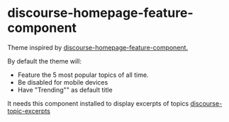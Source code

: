 # discourse-homepage-feature-component

Theme inspired by [discourse-homepage-feature-component.](https://meta.discourse.org/t/homepage-feature-component/144264)

By default the theme will:

- Feature the 5 most popular topics of all time.
- Be disabled for mobile devices
- Have "Trending"" as default title

It needs this component installed to display excerpts of topics [discourse-topic-excerpts](https://github.com/discourse/discourse-topic-excerpts)
